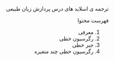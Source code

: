 <div dir="rtl">

ترجمه ی اسلاید های درس پردازش زبان طبیعی

فهرست محتوا
1. معرفی
2. رگرسیون خطی
3. جبر خطی
4. رگرسیون خطی چند متغیره


</div>
